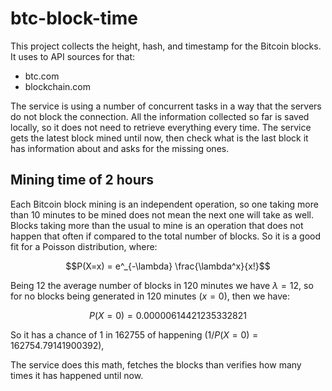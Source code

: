 # btc-block-time

This project collects the height, hash, and timestamp for the Bitcoin blocks.
It uses to API sources for that:

* btc.com
* blockchain.com

The service is using a number of concurrent tasks in a way that the servers do not block the connection.
All the information collected so far is saved locally, so it does not need to retrieve everything every time.
The service gets the latest block mined until now, then check what is the last block it has information about and asks for the missing ones.

## Mining time of 2 hours

Each Bitcoin block mining is an independent operation, so one taking more than 10 minutes to be mined does not mean the next one will take as well.
Blocks taking more than the usual to mine is an operation that does not happen that often if compared to the total number of blocks.
So it is a good fit for a Poisson distribution, where:
```math
P(X=x) = e^_{-\lambda} \frac{\lambda^x}{x!}
```
Being 12 the average number of blocks in 120 minutes we have $\lambda=12$, so for no blocks being generated in 120 minutes ($x=0$), then we have:
```math
P(X=0) = 0.00000614421235332821
```
So it has a chance of 1 in 162755 of happening ($1/P(X=0) = 162754.79141900392$),

The service does this math, fetches the blocks than verifies how many times it has happened until now.
